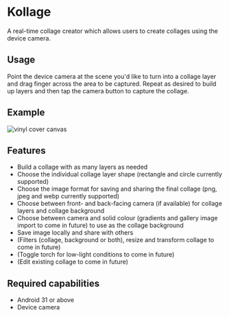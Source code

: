 # Kollage
A real-time collage creator which allows users to create collages using the device camera.

## Usage
Point the device camera at the scene you'd like to turn into a collage layer and drag finger across the area to be captured. Repeat as desired to build up layers and then tap the camera button to capture the collage.

## Example
![vinyl cover canvas](https://i.imgur.com/ogWQc5v.png)

## Features 
- Build a collage with as many layers as needed
- Choose the individual collage layer shape (rectangle and circle currently supported)
- Choose the image format for saving and sharing the final collage (png, jpeg and webp currently supported)
- Choose between front- and back-facing camera (if available) for collage layers and collage background
- Choose between camera and solid colour (gradients and gallery image import to come in future) to use as the collage background
- Save image locally and share with others
- (Filters (collage, background or both), resize and transform collage  to come in future)
- (Toggle torch for low-light conditions to come in future)
- (Edit existing collage to come in future)

## Required capabilities
- Android 31 or above
- Device camera 
